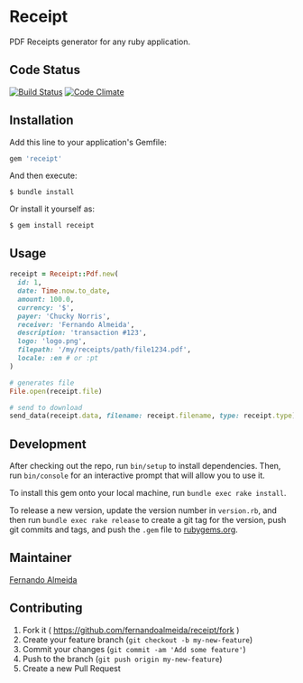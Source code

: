 # Receipt

PDF Receipts generator for any ruby application.

## Code Status

[![Build Status](https://travis-ci.org/fernandoalmeida/receipt.svg)](https://travis-ci.org/fernandoalmeida/receipt)
[![Code Climate](https://codeclimate.com/github/fernandoalmeida/receipt/badges/gpa.svg)](https://codeclimate.com/github/fernandoalmeida/receipt)

## Installation

Add this line to your application's Gemfile:

```ruby
gem 'receipt'
```

And then execute:

    $ bundle install

Or install it yourself as:

    $ gem install receipt

## Usage

```ruby
receipt = Receipt::Pdf.new(
  id: 1,
  date: Time.now.to_date,
  amount: 100.0,
  currency: '$',
  payer: 'Chucky Norris',
  receiver: 'Fernando Almeida',
  description: 'transaction #123',
  logo: 'logo.png',
  filepath: '/my/receipts/path/file1234.pdf',
  locale: :en # or :pt
)

# generates file
File.open(receipt.file)

# send to download
send_data(receipt.data, filename: receipt.filename, type: receipt.type)
```

## Development

After checking out the repo, run `bin/setup` to install dependencies.
Then, run `bin/console` for an interactive prompt that will allow you to use it. 

To install this gem onto your local machine, run `bundle exec rake install`.

To release a new version, update the version number in `version.rb`, and then
run `bundle exec rake release` to create a git tag for the version,
push git commits and tags, and push the `.gem` file to
[rubygems.org](https://rubygems.org).

## Maintainer

[Fernando Almeida](http://fernandoalmeida.net)

## Contributing

1. Fork it ( https://github.com/fernandoalmeida/receipt/fork )
2. Create your feature branch (`git checkout -b my-new-feature`)
3. Commit your changes (`git commit -am 'Add some feature'`)
4. Push to the branch (`git push origin my-new-feature`)
5. Create a new Pull Request
